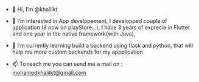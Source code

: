 - 👋 Hi, I’m @khalilkt
- 👀 I’m interested in App develppement, I developped couple of application (3 now on playStore...), I have 3 years of exprecie  in Flutter and one year in the native framework(with Java),   
- 🌱 I’m currently learning build a backend using flask and python, that will help me more custom backends for my appplication

- 📫 To reach me you can send me a mail on  : mohamedkhalilkt@gmail.com

<!---
khalilkt/khalilkt is a ✨ special ✨ repository because its `README.md` (this file) appears on your GitHub profile.
You can click the Preview link to take a look at your changes.
--->
